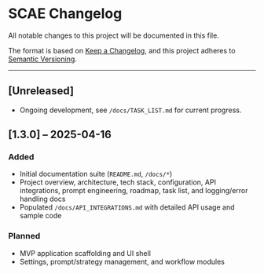 # SCAE Changelog

All notable changes to this project will be documented in this file.

The format is based on [Keep a Changelog](https://keepachangelog.com/en/1.0.0/), and this project adheres to [Semantic Versioning](https://semver.org/).

---

## [Unreleased]
- Ongoing development, see `/docs/TASK_LIST.md` for current progress.

## [1.3.0] – 2025-04-16
### Added
- Initial documentation suite (`README.md`, `/docs/*`)
- Project overview, architecture, tech stack, configuration, API integrations, prompt engineering, roadmap, task list, and logging/error handling docs
- Populated `/docs/API_INTEGRATIONS.md` with detailed API usage and sample code

### Planned
- MVP application scaffolding and UI shell
- Settings, prompt/strategy management, and workflow modules
